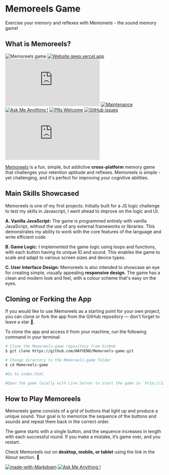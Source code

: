 # Memoreels Game

Exercise your memory and reflexes with Memoreels - the sound memory game!

## What is Memoreels?

![Memoreels game](https://res.cloudinary.com/detye5zx5/image/upload/v1681512254/Screenshot_2023-04-14_at_23.44.03_emqq3r.png)
[![Website qeep.vercel.app](https://img.shields.io/website-up-down-green-red/http/shields.io.svg)](https://memoreels-x.vercel.app/)
[![GitHub license](https://badgen.net/github/license/Naereen/Strapdown.js)]([https://github.com/hayveno/memoreels-game/main/LICENSE](https://github.com/HAYVENO/memoreels-game/blob/main/LICENSE))
[![Maintenance](https://img.shields.io/badge/Maintained%3F-yes-green.svg)](https://GitHub.com/hayveno/memoreels-game/graphs/commit-activity) 
[![Ask Me Anything !](https://img.shields.io/badge/Ask%20me-anything-1abc9c.svg)](https://GitHub.com/hayveno/memoreels-game/issues/new)
[![PRs Welcome](https://img.shields.io/badge/PRs-welcome-brightgreen.svg?style=flat-square)](http://makeapullrequest.com)
[![GitHub issues](https://img.shields.io/github/issues/Naereen/StrapDown.js.svg)]([https://github.com/hayveno/memoreels-game/issues/](https://github.com/HAYVENO/memoreels-game/issues))
[![Latest release](https://badgen.net/github/release/Naereen/Strapdown.js)](https://github.com/hayveno/memoreels-game/releases)

<a href="https://memoreels-x.vercel.app/"  target="_blank" >Memoreels</a> is a fun, simple, but addictive **cross-platform** memory game that challenges your retention aptitude and reflexes. Memoreels is simple - yet challenging, and it's perfect for improving your cognitive abilities.

## Main Skills Showcased

Memoreels is one of my first projects. Initially built for a JS logic challenge to test my skills in Javascript, I went ahead to improve on the logic and UI.

**A. Vanilla JavaScript:** The game is programmed entirely with vanilla JavaScript, without the use of any external frameworks or libraries. This demonstrates my ability to work with the core features of the language and write efficient code.

**B. Game Logic:** I implemented the game logic using loops and functions, with each button having its unique ID and sound. This enables the game to scale and adapt to various screen sizes and device types.

**C. User Interface Design:** Memoreels is also intended to showcase an eye for creating simple, visually appealing **responsive design**. The game has a clean and modern look and feel, with a colour scheme that's easy on the eyes.

## Cloning or Forking the App

If you would like to use Memoreels as a starting point for your own project, you can clone or fork the app from the GitHub repository — don't forget to leave a star 🌟.

To clone the app and access it from your machine, run the following command in your terminal:

```bash
# Clone the Memoreels-game repository from GitHub
$ git clone https://github.com/HAYVENO/Memoreels-game.git

# Change directory to the Memoreels-game folder
$ cd Memoreels-game

#Go to index.html

#Open the game locally with Live Server to start the game in `http://127.0.0.1:5500/` or any other specified port.
```

## How to Play Memoreels

Memoreels game consists of a grid of buttons that light up and produce a unique sound. Your goal is to memorize the sequence of the buttons and sounds and repeat them back in the correct order.

The game starts with a single button, and the sequence increases in length with each successful round. If you make a mistake, it’s game over, and you restart.

Check Memoreels out on **desktop, mobile, or tablet** using the link in the About section. 🌟

[![made-with-Markdown](https://img.shields.io/badge/Made%20with-Markdown-1f425f.svg)](http://commonmark.org)
[![Ask Me Anything !](https://img.shields.io/badge/Ask%20me-anything-1abc9c.svg)](https://GitHub.com/hayveno/memoreels-game/issues/new)
